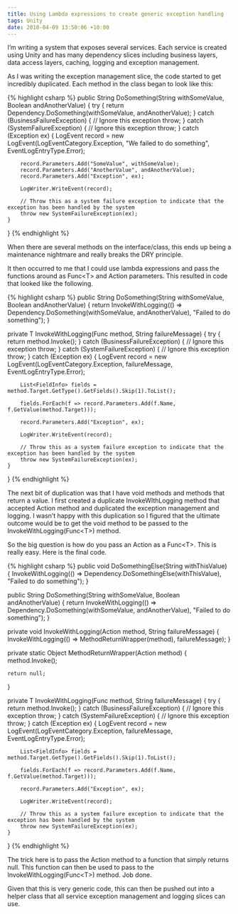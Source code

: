 ```yaml
---
title: Using Lambda expressions to create generic exception handling
tags: Unity
date: 2010-04-09 13:50:06 +10:00
---
```


I’m writing a system that exposes several services. Each service is created using Unity and has many dependency slices including business layers, data access layers, caching, logging and exception management.

As I was writing the exception management slice, the code started to get incredibly duplicated. Each method in the class began to look like this:

<!--more-->

{% highlight csharp %}
public String DoSomething(String withSomeValue, Boolean andAnotherValue)
{
    try
    {
        return Dependency.DoSomething(withSomeValue, andAnotherValue);
    }
    catch (BusinessFailureException)
    {
        // Ignore this exception
        throw;
    }
    catch (SystemFailureException)
    {
        // Ignore this exception
        throw;
    }
    catch (Exception ex)
    {
        LogEvent record = new LogEvent(LogEventCategory.Exception, "We failed to do something", EventLogEntryType.Error);
    
        record.Parameters.Add("SomeValue", withSomeValue);
        record.Parameters.Add("AnotherValue", andAnotherValue);
        record.Parameters.Add("Exception", ex);
    
        LogWriter.WriteEvent(record);
    
        // Throw this as a system failure exception to indicate that the exception has been handled by the system
        throw new SystemFailureException(ex);
    }
}
{% endhighlight %}

When there are several methods on the interface/class, this ends up being a maintenance nightmare and really breaks the DRY principle.

It then occurred to me that I could use lambda expressions and pass the functions around as Func&lt;T&gt; and Action parameters. This resulted in code that looked like the following.

{% highlight csharp %}
public String DoSomething(String withSomeValue, Boolean andAnotherValue)
{
    return InvokeWithLogging(() => Dependency.DoSomething(withSomeValue, andAnotherValue), "Failed to do something");
}
    
private T InvokeWithLogging<T>(Func<T> method, String failureMessage)
{
    try
    {
        return method.Invoke();
    }
    catch (BusinessFailureException)
    {
        // Ignore this exception
        throw;
    }
    catch (SystemFailureException)
    {
        // Ignore this exception
        throw;
    }
    catch (Exception ex)
    {
        LogEvent record = new LogEvent(LogEventCategory.Exception, failureMessage, EventLogEntryType.Error);
    
        List<FieldInfo> fields = method.Target.GetType().GetFields().Skip(1).ToList();
    
        fields.ForEach(f => record.Parameters.Add(f.Name, f.GetValue(method.Target)));
    
        record.Parameters.Add("Exception", ex);
    
        LogWriter.WriteEvent(record);
    
        // Throw this as a system failure exception to indicate that the exception has been handled by the system
        throw new SystemFailureException(ex);
    }
}
{% endhighlight %}

The next bit of duplication was that I have void methods and methods that return a value. I first created a duplicate InvokeWIthLogging method that accepted Action method and duplicated the exception management and logging. I wasn’t happy with this duplication so I figured that the ultimate outcome would be to get the void method to be passed to the InvokeWithLogging(Func&lt;T&gt;) method.

So the big question is how do you pass an Action as a Func&lt;T&gt;. This is really easy. Here is the final code.

{% highlight csharp %}
public void DoSomethingElse(String withThisValue)
{
    InvokeWithLogging(() => Dependency.DoSomethingElse(withThisValue), "Failed to do something");
}
    
public String DoSomething(String withSomeValue, Boolean andAnotherValue)
{
    return InvokeWithLogging(() => Dependency.DoSomething(withSomeValue, andAnotherValue), "Failed to do something");
}
    
private void InvokeWithLogging(Action method, String failureMessage)
{
    InvokeWithLogging(() => MethodReturnWrapper(method), failureMessage);
}
    
private static Object MethodReturnWrapper(Action method)
{
    method.Invoke();
    
    return null;
}
    
private T InvokeWithLogging<T>(Func<T> method, String failureMessage)
{
    try
    {
        return method.Invoke();
    }
    catch (BusinessFailureException)
    {
        // Ignore this exception
        throw;
    }
    catch (SystemFailureException)
    {
        // Ignore this exception
        throw;
    }
    catch (Exception ex)
    {
        LogEvent record = new LogEvent(LogEventCategory.Exception, failureMessage, EventLogEntryType.Error);
    
        List<FieldInfo> fields = method.Target.GetType().GetFields().Skip(1).ToList();
    
        fields.ForEach(f => record.Parameters.Add(f.Name, f.GetValue(method.Target)));
    
        record.Parameters.Add("Exception", ex);
    
        LogWriter.WriteEvent(record);
    
        // Throw this as a system failure exception to indicate that the exception has been handled by the system
        throw new SystemFailureException(ex);
    }
}
{% endhighlight %}

The trick here is to pass the Action method to a function that simply returns null. This function can then be used to pass to the InvokeWithLogging(Func&lt;T&gt;) method. Job done.

Given that this is very generic code, this can then be pushed out into a helper class that all service exception management and logging slices can use.



